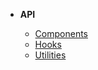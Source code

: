 - **API**

  - [Components](./components.md)
  - [Hooks](./hooks.md)
  - [Utilities](./utilities.md)
